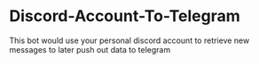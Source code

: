 # Discord-Account-To-Telegram
This bot would use your personal discord account to retrieve new messages to later push out data to telegram
